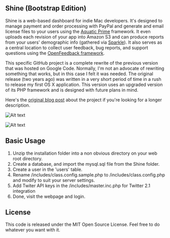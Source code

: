 Shine (Bootstrap Edition)
-----------
Shine is a web-based dashboard for indie Mac developers. It's designed to manage payment and order processing with PayPal and generate and email license files to your users using the [Aquatic Prime](http://www.aquaticmac.com/) framework. It even uploads each revision of your app into Amazon S3 and can produce reports from your users' demographic info (gathered via [Sparkle](http://sparkle.andymatuschak.org/)). It also serves as a central location to collect user feedback, bug reports, and support questions using the [OpenFeedback framework](http://github.com/tylerhall/OpenFeedback/tree/master).

This specific GitHub project is a complete rewrite of the previous version that was hosted on Google Code. Normally, I'm not an advocate of rewriting something that works, but in this case I felt it was needed. The original release (two years ago) was written in a very short period of time in a rush to release my first OS X application. This version uses an upgraded version of its PHP framework and is designed with future plans in mind.

Here's the [original blog post](http://clickontyler.com/blog/2009/08/shine-an-indie-mac-dashboard/) about the project if you're looking for a longer description.

![Alt text](https://raw.githubusercontent.com/jonbrown21/Shine/master/screenshots/screen2.png "Main Interface")

![Alt text](https://raw.githubusercontent.com/jonbrown21/Shine/master/screenshots/sreen1.png "Versions Interface")

Basic Usage
-----------
1. Unzip the installation folder into a non obvious directory on your web root directory.
2. Create a database, and import the mysql.sql file from the Shine folder.
3. Create a user in the 'users' table.
4. Rename /includes/class.config.sample.php to /includes/class.config.php and modify to suit your server settings.
5. Add Twiter API keys in the /includes/master.inc.php for Twitter 2.1 integration
6. Done, visit the webpage and login.

License
-------

This code is released under the MIT Open Source License. Feel free to do whatever you want with it.
